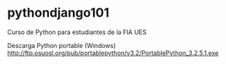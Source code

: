 # pythondjango101
Curso de Python para estudiantes de la FIA UES


Descarga Python portable (Windows)
http://ftp.osuosl.org/pub/portablepython/v3.2/PortablePython_3.2.5.1.exe

